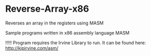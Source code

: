 # Reverse-Array-x86
Reverses an array in the registers using MASM

Sample programs written in x86 assembly language MASM

!!!!! Program requires the Irvine Library to run. It can be found here: http://kipirvine.com/asm/
